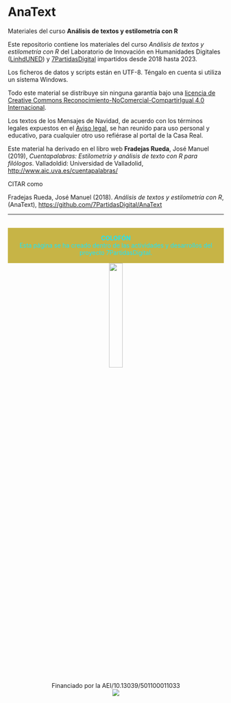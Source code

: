 # AnaText
Materiales del curso **Análisis de textos y estilometría con R**

Este repositorio contiene los materiales del curso _Análisis de textos y estilometría con R_ del Laboratorio de Innovación en Humanidades Digitales ([LinhdUNED](http://linhd.uned.es/)) y [7PartidasDigital](https://7partidas.hypotheses.org/) impartidos desde 2018 hasta 2023.

Los ficheros de datos y scripts están en UTF-8. Téngalo en cuenta si utiliza un sistema Windows.

Todo este material se distribuye sin ninguna garantía bajo una [licencia de Creative Commons Reconocimiento-NoComercial-CompartirIgual 4.0 Internacional](http://creativecommons.org/licenses/by-nc-sa/4.0/). 

Los textos de los Mensajes de Navidad, de acuerdo con los términos legales expuestos en el [Aviso legal](http://www.casareal.es/ES/Paginas/aviso-legal.aspx), se han reunido para uso personal y educativo, para cualquier otro uso refiérase al portal de la Casa Real.

Este material ha derivado en el libro web **Fradejas Rueda**, José Manuel (2019), _Cuentapalabras: Estilometría y análisis de texto con R para filólogos_. Valladoldid: Universidad de Valladolid, http://www.aic.uva.es/cuentapalabras/

CITAR como

Fradejas Rueda, José Manuel (2018). *Análisis de textos y estilometría con R*, (AnaText), https://github.com/7PartidasDigital/AnaText

<hr>
<br>
<div class="warning" style='padding:0.1em; background-color:#c7b446; color:1ae6ff'>
<span>
<p style='margin-top:1em; text-align:center'>
<b>COLOFÓN</b>
<br>Esta página se ha creado dentro de las actividades y desarrollos del proyecto 7PartidasDigital.</p>
<p style='margin-left:1em;'>
</p></span>
</div>
<div>
<center>
<img src="https://7partidas.hypotheses.org/files/2021/06/7P_2_logo.png" width=25%/>
<br>Financiado por la AEI/10.13039/501100011033
<br>
<img src="http://7partidas.hypotheses.org/files/2015/06/EXPLICIT-7PARTIDAS-e1495528094806.png"/>
</center>
</div>
